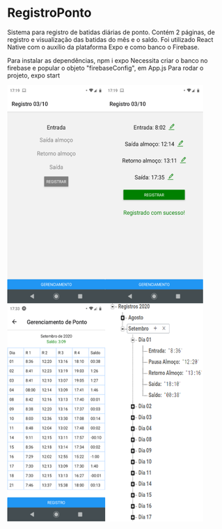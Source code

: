 # RegistroPonto

Sistema para registro de batidas diárias de ponto. Contém 2 páginas, de registro e visualização das batidas do mês e o saldo.
Foi utilizado React Native com o auxílio da plataforma Expo e como banco o Firebase.

Para instalar as dependências, npm i expo
Necessita criar o banco no firebase e popular o objeto "firebaseConfig", em App.js
Para rodar o projeto, expo start

<img align="left" width="225" height="500" src="https://github.com/KleberPPF/RegistroPonto/blob/master/assets/print_registro1.png">
<img align="left" width="225" height="500" src="https://github.com/KleberPPF/RegistroPonto/blob/master/assets/print_registro2.png">
<img align="left" width="225" height="500" src="https://github.com/KleberPPF/RegistroPonto/blob/master/assets/print_gerenciamento.png">
<img align="left" width="225" height="500" src="https://github.com/KleberPPF/RegistroPonto/blob/master/assets/print_banco.PNG">
